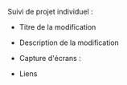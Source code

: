 Suivi de projet individuel :

- Titre de la modification

- Description de la modification

- Capture d'écrans :

- Liens
